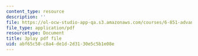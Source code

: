 ```yaml
---
content_type: resource
description: ''
file: https://ol-ocw-studio-app-qa.s3.amazonaws.com/courses/6-851-advanced-data-structures-spring-2012/abf65c50c8a4de1d2d3130e5c5b1e08e_L7ywsci9ujo.pdf
file_type: application/pdf
resourcetype: Document
title: 3play pdf file
uid: abf65c50-c8a4-de1d-2d31-30e5c5b1e08e
---
```

